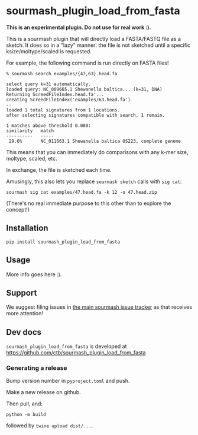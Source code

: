 # sourmash_plugin_load_from_fasta

**This is an experimental plugin. Do not use for real work :).**

This is a sourmash plugin that will directly load a FASTA/FASTQ file as a
sketch. It does so in a "lazy" manner: the file is not sketched until
a specific ksize/moltype/scaled is requested.

For example, the following command is run directly on FASTA files!
```
% sourmash search examples/{47,63}.head.fa

select query k=31 automatically.
loaded query: NC_009665.1 Shewanella baltica... (k=31, DNA)
Returning ScreedFileIndex.head.fa'...
creating ScreedFileIndex('examples/63.head.fa')
--
loaded 1 total signatures from 1 locations.
after selecting signatures compatible with search, 1 remain.

1 matches above threshold 0.080:
similarity   match
----------   -----
 29.6%       NC_011663.1 Shewanella baltica OS223, complete genome
```

This means that you can immediately do comparisons with any k-mer
size, moltype, scaled, etc.

In exchange, the file is sketched each time.

Amusingly, this also lets you replace `sourmash sketch` calls with
`sig cat`:
```
sourmash sig cat examples/47.head.fa -k 12 -o 47.head.zip
```

(There's no real immediate purpose to this other than to explore the concept!)

## Installation

```
pip install sourmash_plugin_load_from_fasta
```

## Usage

More info goes here :).

## Support

We suggest filing issues in [the main sourmash issue tracker](https://github.com/dib-lab/sourmash/issues) as that receives more attention!

## Dev docs

`sourmash_plugin_load_from_fasta` is developed at
https://github.com/ctb/sourmash_plugin_load_from_fasta

### Generating a release

Bump version number in `pyproject.toml` and push.

Make a new release on github.

Then pull, and:

```
python -m build
```

followed by `twine upload dist/...`.
